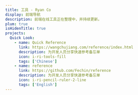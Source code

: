 ```yaml
---
title: 工具 - Ryan Co
display: 前端导航
description: 前端在线工具正在整理中，并持续更新。
plum: true
isHidenTitle: true
projects: 
  Quick Look:
    - name: Quick Reference
      link: https://wangchujiang.com/reference/index.html
      description: 为开发人员分享快速参考备忘单
      icon: i-ri-tools-fill
      tags: ['Chinese']
    - name: reference
      link: https://github.com/Fechin/reference
      description: 为开发人员分享快速参考备忘单
      icon: i-ri-pencil-ruler-2-line
      tags: ['English']
---
```

<!-- @layout-full-width -->

<NavsTabs :description="frontmatter.description" />

<NavsList :projects="frontmatter.projects" />